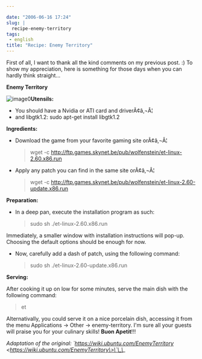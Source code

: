 ```yaml
---

date: "2006-06-16 17:24"
slug: |
  recipe-enemy-territory
tags:
 - english
title: "Recipe: Enemy Territory"
---
```


First of all, I want to thank all the kind comments on my previous post.
:) To show my appreciation, here is something for those days when you
can hardly think straight...

**Enemy Territory**

![image0](http://static.flickr.com/5/5302784_a102a7eedb.jpg)**Utensils:**

-   You should have a Nvidia or ATI card and driverÃ¢â‚¬Â¦
-   and libgtk1.2: sudo apt-get install libgtk1.2

**Ingredients:**

-   Download the game from your favorite gaming site orÃ¢â‚¬Â¦

    > wget -c
    > <http://ftp.games.skynet.be/pub/wolfenstein/et-linux-2.60.x86.run>

-   Apply any patch you can find in the same site orÃ¢â‚¬Â¦

    > wget -c
    > <http://ftp.games.skynet.be/pub/wolfenstein/et-linux-2.60-update.x86.run>

**Preparation:**

-   In a deep pan, execute the installation program as such:

    > sudo sh ./et-linux-2.60.x86.run

Immediately, a smaller window with installation instructions will
pop-up. Choosing the default options should be enough for now.

-   Now, carefully add a dash of patch, using the following command:

    > sudo sh ./et-linux-2.60-update.x86.run

**Serving:**

After cooking it up on low for some minutes, serve the main dish with
the following command:

> et

Alternativally, you could serve it on a nice porcelain dish, accessing
it from the menu Applications -\> Other -\> enemy-territory. I'm sure
all your guests will praise you for your culinary skills! **Buon
Apetit**!!!

*Adaptation of the original: \`https://wiki.ubuntu.com/EnemyTerritory
\<https://wiki.ubuntu.com/EnemyTerritory\>\`\_\_*

